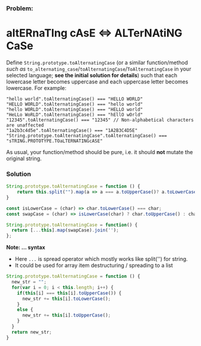 ### Problem:
<h1 id="alternating-case--alternating-case">altERnaTIng cAsE &lt;=&gt; ALTerNAtiNG CaSe</h1>
<p>Define <code>String.prototype.toAlternatingCase</code> (or a similar function/method <em>such as</em> <code>to_alternating_case</code>/<code>toAlternatingCase</code>/<code>ToAlternatingCase</code> in your selected language; <strong>see the initial solution for details</strong>) such that each lowercase letter becomes uppercase and each uppercase letter becomes lowercase. For example:</p>
<pre><code class="language-javascript"><span class="hljs-string">&quot;hello world&quot;</span>.toAlternatingCase() === <span class="hljs-string">&quot;HELLO WORLD&quot;</span>
<span class="hljs-string">&quot;HELLO WORLD&quot;</span>.toAlternatingCase() === <span class="hljs-string">&quot;hello world&quot;</span>
<span class="hljs-string">&quot;hello WORLD&quot;</span>.toAlternatingCase() === <span class="hljs-string">&quot;HELLO world&quot;</span>
<span class="hljs-string">&quot;HeLLo WoRLD&quot;</span>.toAlternatingCase() === <span class="hljs-string">&quot;hEllO wOrld&quot;</span>
<span class="hljs-string">&quot;12345&quot;</span>.toAlternatingCase() === <span class="hljs-string">&quot;12345&quot;</span> <span class="hljs-comment">// Non-alphabetical characters are unaffected</span>
<span class="hljs-string">&quot;1a2b3c4d5e&quot;</span>.toAlternatingCase() === <span class="hljs-string">&quot;1A2B3C4D5E&quot;</span>
<span class="hljs-string">&quot;String.prototype.toAlternatingCase&quot;</span>.toAlternatingCase() === <span class="hljs-string">&quot;sTRING.PROTOTYPE.TOaLTERNATINGcASE&quot;</span></code></pre>
<pre style="display: none;"><code class="language-ruby">&quot;hello world&quot;.to_alternating_case() === &quot;HELLO WORLD&quot;
&quot;HELLO WORLD&quot;.to_alternating_case() === &quot;hello world&quot;
&quot;hello WORLD&quot;.to_alternating_case() === &quot;HELLO world&quot;
&quot;HeLLo WoRLD&quot;.to_alternating_case() === &quot;hEllO wOrld&quot;
&quot;12345&quot;.to_alternating_case() === &quot;12345&quot; // Non-alphabetical characters are unaffected
&quot;1a2b3c4d5e&quot;.to_alternating_case() === &quot;1A2B3C4D5E&quot;
&quot;String.prototype.toAlternatingCase&quot;.to_alternating_case() === &quot;sTRING.PROTOTYPE.TOaLTERNATINGcASE&quot;</code></pre>
<pre style="display: none;"><code class="language-crystal"><span class="hljs-string">&quot;hello world&quot;</span>.to_alternating_case() === <span class="hljs-string">&quot;HELLO WORLD&quot;</span>
<span class="hljs-string">&quot;HELLO WORLD&quot;</span>.to_alternating_case() === <span class="hljs-string">&quot;hello world&quot;</span>
<span class="hljs-string">&quot;hello WORLD&quot;</span>.to_alternating_case() === <span class="hljs-string">&quot;HELLO world&quot;</span>
<span class="hljs-string">&quot;HeLLo WoRLD&quot;</span>.to_alternating_case() === <span class="hljs-string">&quot;hEllO wOrld&quot;</span>
<span class="hljs-string">&quot;12345&quot;</span>.to_alternating_case() === <span class="hljs-string">&quot;12345&quot;</span> /<span class="hljs-regexp">/ Non-alphabetical characters are unaffected
&quot;1a2b3c4d5e&quot;.to_alternating_case() === &quot;1A2B3C4D5E&quot;
&quot;String.prototype.toAlternatingCase&quot;.to_alternating_case() === &quot;sTRING.PROTOTYPE.TOaLTERNATINGcASE&quot;</span></code></pre>
<pre style="display: none;"><code class="language-java">StringUtils.toAlternativeString(<span class="hljs-string">&quot;hello world&quot;</span>) == <span class="hljs-string">&quot;HELLO WORLD&quot;</span>
StringUtils.toAlternativeString(<span class="hljs-string">&quot;HELLO WORLD&quot;</span>) == <span class="hljs-string">&quot;hello world&quot;</span>
StringUtils.toAlternativeString(<span class="hljs-string">&quot;hello WORLD&quot;</span>) == <span class="hljs-string">&quot;HELLO world&quot;</span>
StringUtils.toAlternativeString(<span class="hljs-string">&quot;HeLLo WoRLD&quot;</span>) == <span class="hljs-string">&quot;hEllO wOrld&quot;</span>
StringUtils.toAlternativeString(<span class="hljs-string">&quot;12345&quot;</span>) == <span class="hljs-string">&quot;12345&quot;</span> <span class="hljs-comment">// Non-alphabetical characters are unaffected</span>
StringUtils.toAlternativeString(<span class="hljs-string">&quot;1a2b3c4d5e&quot;</span>) == <span class="hljs-string">&quot;1A2B3C4D5E&quot;</span>
StringUtils.toAlternativeString(<span class="hljs-string">&quot;StringUtils.toAlternatingCase&quot;</span>) == <span class="hljs-string">&quot;sTRINGuTILS.TOaLTERNATINGcASE&quot;</span></code></pre>
<pre style="display: none;"><code class="language-haskell"><span class="hljs-title">toAlternatingCase</span> <span class="hljs-string">&quot;hello world&quot;</span> `shouldBe` <span class="hljs-string">&quot;HELLO WORLD&quot;</span>
<span class="hljs-title">toAlternatingCase</span> <span class="hljs-string">&quot;HELLO WORLD&quot;</span> `shouldBe` <span class="hljs-string">&quot;hello world&quot;</span>
<span class="hljs-title">toAlternatingCase</span> <span class="hljs-string">&quot;hello WORLD&quot;</span> `shouldBe` <span class="hljs-string">&quot;HELLO world&quot;</span>
<span class="hljs-title">toAlternatingCase</span> <span class="hljs-string">&quot;HeLLo WoRLD&quot;</span> `shouldBe` <span class="hljs-string">&quot;hEllO wOrld&quot;</span>
<span class="hljs-title">toAlternatingCase</span> <span class="hljs-string">&quot;12345&quot;</span>       `shouldBe` <span class="hljs-string">&quot;12345&quot;</span>
<span class="hljs-title">toAlternatingCase</span> <span class="hljs-string">&quot;1a2b3c4d5e&quot;</span>  `shouldBe` <span class="hljs-string">&quot;1A2B3C4D5E&quot;</span></code></pre>
<pre style="display: none;"><code class="language-csharp"><span class="hljs-string">&quot;hello world&quot;</span>.ToAlternatingCase() == <span class="hljs-string">&quot;HELLO WORLD&quot;</span>
<span class="hljs-string">&quot;HELLO WORLD&quot;</span>.ToAlternatingCase() == <span class="hljs-string">&quot;hello world&quot;</span>
<span class="hljs-string">&quot;hello WORLD&quot;</span>.ToAlternatingCase() == <span class="hljs-string">&quot;HELLO world&quot;</span>
<span class="hljs-string">&quot;HeLLo WoRLD&quot;</span>.ToAlternatingCase() == <span class="hljs-string">&quot;hEllO wOrld&quot;</span>
<span class="hljs-string">&quot;12345&quot;</span>.ToAlternatingCase() == <span class="hljs-string">&quot;12345&quot;</span> <span class="hljs-comment">// Non-alphabetical characters are unaffected</span>
<span class="hljs-string">&quot;1a2b3c4d5e&quot;</span>.ToAlternatingCase() == <span class="hljs-string">&quot;1A2B3C4D5E&quot;</span>
<span class="hljs-string">&quot;String.ToAlternatingCase&quot;</span>.ToAlternatingCase() == <span class="hljs-string">&quot;sTRING.tOaLTERNATINGcASE&quot;</span></code></pre>
<pre style="display: none;"><code class="language-elixir">alter_case(<span class="hljs-string">&quot;hello world&quot;</span>) == <span class="hljs-string">&quot;HELLO WORLD&quot;</span>
alter_case(<span class="hljs-string">&quot;HELLO WORLD&quot;</span>) == <span class="hljs-string">&quot;hello world&quot;</span>
alter_case(<span class="hljs-string">&quot;hello WORLD&quot;</span>) == <span class="hljs-string">&quot;HELLO world&quot;</span>
alter_case(<span class="hljs-string">&quot;HeLLo WoRLD&quot;</span>) == <span class="hljs-string">&quot;hEllO wOrld&quot;</span>
alter_case(<span class="hljs-string">&quot;12345&quot;</span>) == <span class="hljs-string">&quot;12345&quot;</span> <span class="hljs-comment"># Non-alphabetical characters are unaffected</span>
alter_case(<span class="hljs-string">&quot;1a2b3c4d5e&quot;</span>) == <span class="hljs-string">&quot;1A2B3C4D5E&quot;</span>
alter_case(<span class="hljs-string">&quot;StringUtils.toAlternatingCase&quot;</span>) == <span class="hljs-string">&quot;sTRINGuTILS.TOaLTERNATINGcASE&quot;</span></code></pre>
<pre style="display: none;"><code class="language-c">to_alternating_case(<span class="hljs-string">&quot;hello world&quot;</span>); <span class="hljs-comment">// =&gt; &quot;HELLO WORLD&quot;</span>
to_alternating_case(<span class="hljs-string">&quot;HELLO WORLD&quot;</span>); <span class="hljs-comment">// =&gt; &quot;hello world&quot;</span>
to_alternating_case(<span class="hljs-string">&quot;hello WORLD&quot;</span>); <span class="hljs-comment">// =&gt; &quot;HELLO world&quot;</span>
to_alternating_case(<span class="hljs-string">&quot;HeLLo WoRLD&quot;</span>); <span class="hljs-comment">// =&gt; &quot;hEllO wOrld&quot;</span>
to_alternating_case(<span class="hljs-string">&quot;12345&quot;</span>); <span class="hljs-comment">// =&gt; &quot;12345&quot; (Non-alphabetical characters are unaffected)</span>
to_alternating_case(<span class="hljs-string">&quot;1a2b3c4d5e&quot;</span>); <span class="hljs-comment">// =&gt; &quot;1A2B3C4D5E&quot;</span>
to_alternating_case(<span class="hljs-string">&quot;String.prototype.toAlternatingCase&quot;</span>); <span class="hljs-comment">// =&gt; &quot;sTRING.PROTOTYPE.TOaLTERNATINGcASE&quot;</span></code></pre>
<pre style="display: none;"><code class="language-C++"><span class="hljs-built_in">string</span> source = <span class="hljs-string">&quot;HeLLo WoRLD&quot;</span>;
<span class="hljs-built_in">string</span> upperCase = to_alternating_case(source);
<span class="hljs-built_in">cout</span> &lt;&lt; upperCase &lt;&lt; <span class="hljs-built_in">endl</span>; <span class="hljs-comment">// outputs: hEllO wOrld</span></code></pre>
<pre style="display: none;"><code class="language-typescript">toAlternatingCase(<span class="hljs-string">&quot;hello world&quot;</span>) === <span class="hljs-string">&quot;HELLO WORLD&quot;</span>
toAlternatingCase(<span class="hljs-string">&quot;HELLO WORLD&quot;</span>) === <span class="hljs-string">&quot;hello world&quot;</span>
toAlternatingCase(<span class="hljs-string">&quot;hello WORLD&quot;</span>) === <span class="hljs-string">&quot;HELLO world&quot;</span>
toAlternatingCase(<span class="hljs-string">&quot;HeLLo WoRLD&quot;</span>) === <span class="hljs-string">&quot;hEllO wOrld&quot;</span>
toAlternatingCase(<span class="hljs-string">&quot;12345&quot;</span>) === <span class="hljs-string">&quot;12345&quot;</span> <span class="hljs-comment">// Non-alphabetical characters are unaffected</span>
toAlternatingCase(<span class="hljs-string">&quot;1a2b3c4d5e&quot;</span>) === <span class="hljs-string">&quot;1A2B3C4D5E&quot;</span>
toAlternatingCase(<span class="hljs-string">&quot;String.prototype.toAlternatingCase&quot;</span>) === <span class="hljs-string">&quot;sTRING.PROTOTYPE.TOaLTERNATINGcASE&quot;</span></code></pre>
<p>As usual, your function/method should be pure, i.e. it should <strong>not</strong> mutate the original string.</p>

### Solution
```javascript
String.prototype.toAlternatingCase = function () {
    return this.split("").map(a => a === a.toUpperCase()? a.toLowerCase(): a.toUpperCase()).join('')
}
```

```javascript
const isLowerCase = (char) => char.toLowerCase() === char;
const swapCase = (char) => isLowerCase(char) ? char.toUpperCase() : char.toLowerCase();

String.prototype.toAlternatingCase = function() {
  return [...this].map(swapCase).join('');
};
```
**Note: ... syntax**
- Here `...` is spread operator which mostly works like split('') for string.
- It could be used for array item destructuring / spreading to a list

```javascript
String.prototype.toAlternatingCase = function () {
  new_str = "";
  for(var i = 0; i < this.length; i++) {
    if(this[i] === this[i].toUpperCase()) {
      new_str += this[i].toLowerCase();
    }
    else {
      new_str += this[i].toUpperCase();
    }
  }
  return new_str;
}
```
